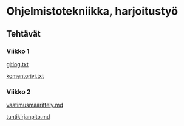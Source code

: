 # Ohjelmistotekniikka, harjoitustyö

## Tehtävät

### Viikko 1

[gitlog.txt](https://github.com/JuhoPaananen/ot-harjoitustyo/blob/main/laskarit/viikko1/gitlog.txt)

[komentorivi.txt](https://github.com/JuhoPaananen/ot-harjoitustyo/blob/main/laskarit/viikko1/komentorivi.txt)

### Viikko 2

[vaatimusmäärittely.md](https://github.com/JuhoPaananen/ot-harjoitustyo/blob/main/dokumentaatio/vaatimusmaarittely.md)

[tuntikirjanpito.md](https://github.com/JuhoPaananen/ot-harjoitustyo/blob/main/dokumentaatio/tuntikirjanpito.md)
